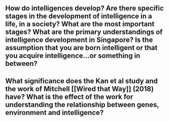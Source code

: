 ## How do intelligences develop? Are there specific stages in the development of intelligence in a life, in a society? What are the most important stages? What are the primary understandings of intelligence development in Singapore? Is the assumption that you are born intelligent or that you acquire intelligence…or something in between?


## What significance does the Kan et al study and the work of Mitchell [[Wired that Way]] (2018) have? What is the effect of the work for understanding the relationship between genes, environment and intelligence?
